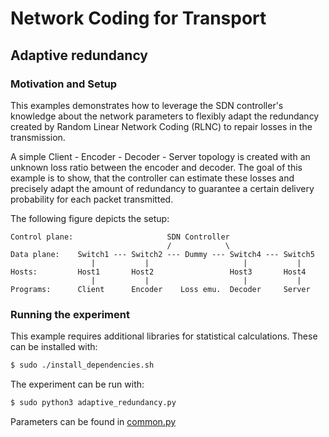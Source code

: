 # Network Coding for Transport #
## Adaptive redundancy ##
### Motivation and Setup ###
This examples demonstrates how to leverage the SDN controller's knowledge about the network parameters to flexibly adapt
the redundancy created by Random Linear Network Coding (RLNC) to repair losses in the transmission.

A simple Client - Encoder - Decoder - Server topology is created with an unknown loss ratio between the encoder and decoder.
The goal of this example is to show, that the controller can estimate these losses and precisely adapt the amount of
redundancy to guarantee a certain delivery probability for each packet transmitted. 

The following figure depicts the setup:

```text
Control plane:                     SDN Controller
                                   /            \
Data plane:    Switch1 --- Switch2 --- Dummy --- Switch4 --- Switch5
                  |           |                     |           |
Hosts:         Host1       Host2                 Host3       Host4 
                  |           |                     |           |
Programs:      Client      Encoder    Loss emu.  Decoder     Server
```

### Running the experiment ###
This example requires additional libraries for statistical calculations.
These can be installed with:
```bash
$ sudo ./install_dependencies.sh
```


The experiment can be run with:

```bash
$ sudo python3 adaptive_redundancy.py
```

Parameters can be found in [common.py](./common.py)
